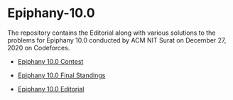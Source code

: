 # Epiphany-10.0
The repository contains the Editorial along with various solutions to the problems for Epiphany 10.0 conducted by ACM NIT Surat on December 27, 2020 on Codeforces.

- [Epiphany 10.0 Contest](https://codeforces.com/contestInvitation/846db0e3af4bedae00ff9f118df91efe9f9f7de2)

- [Epiphany 10.0 Final Standings](https://codeforces.com/spectator/ranklist/ab005b0c32266019000e341468e8908c)

- [Epiphany 10.0 Editorial](https://github.com/acm-svnit/Epiphany-10.0/blob/main/Editorial%20of%20Epiphany%2010.0.pdf)
